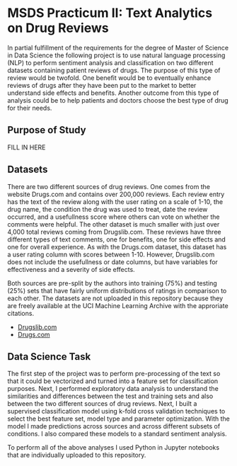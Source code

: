 # MSDS Practicum II: Text Analytics on Drug Reviews
In partial fulfillment of the requirements for the degree of Master of Science in Data Science the following project is to use natural language processing (NLP) to perform sentiment analysis and classification on two different datasets containing patient reviews of drugs. The purpose of this type of review would be twofold. One benefit would be to eventually enhance reviews of drugs after they have been put to the market to better understand side effects and benefits. Another outcome from this type of analysis could be to help patients and doctors choose the best type of drug for their needs.

## Purpose of Study 
FILL IN HERE

## Datasets
There are two different sources of drug reviews. One comes from the website Drugs.com and contains over 200,000 reviews. Each review entry has the text of the review along with the user rating on a scale of 1-10, the drug name, the condition the drug was used to treat, date the review occurred, and a usefullness score where others can vote on whether the comments were helpful. The other dataset is much smaller with just over 4,000 total reviews coming from Drugslib.com. These reviews have three different types of text comments, one for benefits, one for side effects and one for overall experience. As with the Drugs.com dataset, this dataset has a user rating column with scores between 1-10. However, Drugslib.com does not include the usefullness or date columns, but have variables for effectiveness and a severity of side effects. 

Both sources are pre-split by the authors into training (75%) and testing (25%) sets that have fairly uniform distributions of ratings in comparison to each other. The datasets are not uploaded in this repository because they are freely available at the UCI Machine Learning Archive with the approriate citations. 
- [Drugslib.com](https://archive.ics.uci.edu/ml/datasets/Drug+Review+Dataset+%28Druglib.com%29)
- [Drugs.com](https://archive.ics.uci.edu/ml/datasets/Drug+Review+Dataset+%28Drugs.com%29)

## Data Science Task

The first step of the project was to perform pre-processing of the text so that it could be vectorized and turned into a feature set for classification purposes. Next, I performed exploratory data analysis to understand the similarities and differences between the test and training sets and also between the two different sources of drug reviews. Next, I built a supervised classification model using k-fold cross validation techniques to select the best feature set, model type and parameter optimization. With the model I made predictions across sources and across different subsets of conditions. I also compared these models to a standard sentiment analysis.

To perform all of the above analyses I used Python in Jupyter notebooks that are individually uploaded to this repository.
